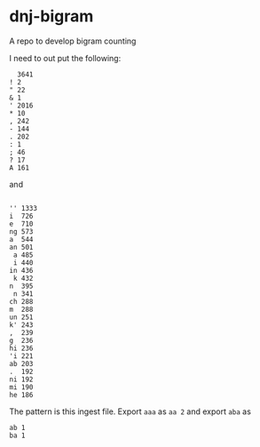 # dnj-bigram
A repo to develop bigram counting

I need to out put the following:

```
  3641
! 2
" 22
& 1
' 2016
* 10
, 242
- 144
. 202
: 1
; 46
? 17
A 161
```

and

```

'' 1333
i  726
e  710
ng 573
a  544
an 501
 a 485
 i 440
in 436
 k 432
n  395
 n 341
ch 288
m  288
un 251
k' 243
,  239
g  236
hi 236
'i 221
ab 203
.  192
ni 192
mi 190
he 186
```

The pattern is this ingest file. Export `aaa` as `aa 2` and export `aba` as 
```
ab 1
ba 1
```
